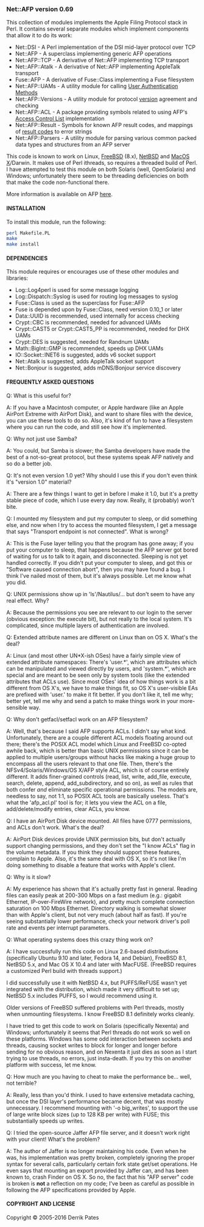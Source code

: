 ### Net::AFP version 0.69

This collection of modules implements the Apple Filing Protocol stack in
Perl. It contains several separate modules which implement components
that allow it to do its work:

* Net::DSI - A Perl implementation of the DSI mid-layer protocol over TCP
* Net::AFP - A superclass implementing generic AFP operations
* Net::AFP::TCP - A derivative of Net::AFP implementing TCP transport
* Net::AFP::Atalk - A derivative of Net::AFP implementing AppleTalk transport
* Fuse::AFP - A derivative of Fuse::Class implementing a Fuse filesystem
* Net::AFP::UAMs - A utility module for calling [User Authentication Methods](https://developer.apple.com/library/mac/documentation/Networking/Conceptual/AFP/AFPSecurity/AFPSecurity.html#//apple_ref/doc/uid/TP40000854-CH232-CHBCEJBD)
* Net::AFP::Versions - A utility module for protocol [version](https://developer.apple.com/library/mac/documentation/Networking/Reference/AFP_Reference/index.html#//apple_ref/doc/constant_group/AFP_Version_Strings) agreement and checking
* Net::AFP::ACL - A package providing symbols related to using AFP's [Access Control List](https://developer.apple.com/library/mac/documentation/Networking/Conceptual/AFP/AFPSecurity/AFPSecurity.html#//apple_ref/doc/uid/TP40000854-CH232-CHDGEHBB) implementation
* Net::AFP::Result - Symbols for known AFP result codes, and mappings of [result codes](https://developer.apple.com/library/mac/documentation/Networking/Reference/AFP_Reference/index.html#//apple_ref/doc/uid/TP40003548-CH6-SW1) to error strings
* Net::AFP::Parsers - A utility module for parsing various common packed data types and structures from an AFP server

This code is known to work on Linux, [FreeBSD](http://www.freebsd.org) (8.x), [NetBSD](http://www.netbsd.org) and [MacOS X](http://www.apple.com/osx/)/Darwin.
It makes use of Perl ithreads, so requires a threaded build of Perl.
I have attempted to test this module on both Solaris (well, OpenSolaris)
and Windows; unfortunately there seem to be threading deficiencies on
both that make the code non-functional there.

More information is available on AFP [here](http://developer.apple.com/library/mac/#documentation/Networking/Conceptual/AFP/Introduction/Introduction.html).


#### INSTALLATION

To install this module, run the following:

```bash
perl Makefile.PL
make
make install
```


#### DEPENDENCIES

This module requires or encourages use of these other modules and libraries:

* Log::Log4perl is used for some message logging
* Log::Dispatch::Syslog is used for routing log messages to syslog
* Fuse::Class is used as the superclass for Fuse::AFP
* Fuse is depended upon by Fuse::Class, need version 0.10_1 or later
* Data::UUID is recommended, used internally for access checking
* Crypt::CBC is recommended, needed for advanced UAMs
* Crypt::CAST5 or Crypt::CAST5\_PP is recommended, needed for DHX UAMs
* Crypt::DES is suggested, needed for Randnum UAMs
* Math::BigInt::GMP is recommended, speeds up DHX UAMs
* IO::Socket::INET6 is suggested, adds v6 socket support
* Net::Atalk is suggested, adds AppleTalk socket support
* Net::Bonjour is suggested, adds mDNS/Bonjour service discovery


#### FREQUENTLY ASKED QUESTIONS

Q: What is this useful for?

A: If you have a Macintosh computer, or Apple hardware (like an Apple AirPort Extreme with AirPort Disk), and want to share files with the device, you can use these tools to do so. Also, it's kind of fun to have a filesystem where you can run the code, and still see how it's implemented.


Q: Why not just use Samba?

A: You could, but Samba is slower; the Samba developers have made the best of a not-so-great protocol, but these systems speak AFP natively and so do a better job.


Q: It's not even version 1.0 yet? Why should I use this if you don't even think it's "version 1.0" material?

A: There are a few things I want to get in before I make it 1.0, but it's a pretty stable piece of code, which I use every day now. Really, it (probably) won't bite.


Q: I mounted my filesystem and put my computer to sleep, or did something else, and now when I try to access the mounted filesystem, I get a message that says "Transport endpoint is not connected". What is wrong?

A: This is the Fuse layer telling you that the program has gone away; if you put your computer to sleep, that happens because the AFP server got bored of waiting for us to talk to it again, and disconnected. Sleeping is not yet handled correctly. If you didn't put your computer to sleep, and got this or "Software caused connection abort", then you may have found a bug. I think I've nailed most of them, but it's always possible. Let me know what you did.


Q: UNIX permissions show up in 'ls'/Nautilus/... but don't seem to have any real effect. Why?

A: Because the permissions you see are relevant to our login to the server (obvious exception: the execute bit), but not really to the local system. It's complicated, since multiple layers of authentication are involved.


Q: Extended attribute names are different on Linux than on OS X. What's the deal?

A: Linux (and most other UN\*X-ish OSes) have a fairly simple view of extended attribute namespaces: There's 'user.\*', which are attributes which can be manipulated and viewed directly by users, and 'system.\*', which are special and are meant to be seen only by system tools (like the extended attributes that ACLs use). Since most OSes' idea of how things work is a bit different from OS X's, we have to make things fit, so OS X's user-visible EAs are prefixed with 'user.' to make it fit better. If you don't like it, tell me why; better yet, tell me why and send a patch to make things work in your more-sensible way.


Q: Why don't getfacl/setfacl work on an AFP filesystem?

A: Well, that's because I said AFP supports ACLs. I didn't say what kind.  Unfortunately, there are a couple different ACL models floating around out there; there's the POSIX ACL model which Linux and FreeBSD co-opted awhile back, which is better than basic UNIX permissions since it can be applied to multiple users/groups without hacks like making a huge group to encompass all the users relevant to that one file. Then, there's the NFSv4/Solaris/Windows/OS X/AFP style ACL, which is of course entirely different. It adds finer-grained controls (read, list, write, add\_file, execute, search, delete, append, add\_subdirectory, and so on), as well as rules that both confer _and_ eliminate specific operational permissions. The models are, needless to say, not 1:1, so POSIX ACL tools are basically useless. That's what the 'afp\_acl.pl' tool is for; it lets you view the ACL on a file, add/delete/modify entries, clear ACLs, you know.


Q: I have an AirPort Disk device mounted. All files have 0777 permissions, and ACLs don't work. What's the deal?

A: AirPort Disk devices provide UNIX permission bits, but don't actually support changing permissions, and they don't set the "I know ACLs" flag in the volume metadata. If you think they should support these features, complain to Apple. Also, it's the same deal with OS X, so it's not like I'm doing something to disable a feature that works with Apple's client.


Q: Why is it slow?

A: My experience has shown that it's actually pretty fast in general. Reading files can easily peak at 200-300 Mbps on a fast medium (e.g.: gigabit Ethernet, IP-over-FireWire network), and pretty much complete connection saturation on 100 Mbps Ethernet. Directory walking is somewhat slower than with Apple's client, but not very much (about half as fast). If you're seeing substantially lower performance, check your network driver's poll rate and events per interrupt parameters.


Q: What operating systems does this crazy thing work on?

A: I have successfully run this code on Linux 2.6-based distributions (specifically Ubuntu 9.10 and later, Fedora 14, and Debian), FreeBSD 8.1, NetBSD 5.x, and Mac OS X 10.4 and later with MacFUSE. (FreeBSD requires a customized Perl build with threads support.)

I did successfully use it with NetBSD 4.x, but PUFFS/ReFUSE wasn't yet integrated with the distribution, which made it very difficult to set up; NetBSD 5.x includes PUFFS, so I would recommend using it.

Older versions of FreeBSD suffered problems with Perl threads, mostly when unmounting filesystems. I know FreeBSD 8.1 definitely works cleanly.

I have tried to get this code to work on Solaris (specifically  Nexenta) and Windows; unfortunately it seems that Perl threads do not work so well on these platforms. Windows has some odd interaction between sockets and threads, causing socket writes to block for longer and longer before sending for no obvious reason, and on Nexenta it just dies as soon as I start trying to use threads, no errors, just insta-death. If you try this on another platform with success, let me know.


Q: How much are you having to cheat to make the performance be... well, not terrible?

A: Really, less than you'd think. I used to have extensive metadata caching, but once the DSI layer's performance became decent, that was mostly unnecessary. I recommend mounting with '-o big\_writes', to support the use of large write block sizes (up to 128 KB per write) with FUSE; this substantially speeds up writes.


Q: I tried the open-source Jaffer AFP file server, and it doesn't work right with your client! What's the problem?

A: The author of Jaffer is no longer maintaining his code. Even when he was, his implementation was pretty broken, completely ignoring the proper syntax for several calls, particularly certain fork state get/set operations. He even says that mounting an export provided by Jaffer can, and has been known to, crash Finder on OS X. So no, the fact that his "AFP server" code is broken is **not** a reflection on my code; I've been as careful as possible in following the AFP specifications provided by Apple.


#### COPYRIGHT AND LICENSE

Copyright © 2005-2016 Derrik Pates


